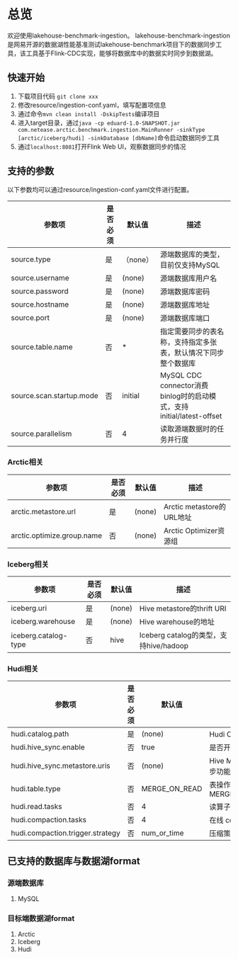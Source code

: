 # 总览
欢迎使用lakehouse-benchmark-ingestion。
lakehouse-benchmark-ingestion是网易开源的数据湖性能基准测试lakehouse-benchmark项目下的数据同步工具，该工具基于Flink-CDC实现，能够将数据库中的数据实时同步到数据湖。

## 快速开始
1. 下载项目代码 `git clone xxx`
2. 修改resource/ingestion-conf.yaml，填写配置项信息
3. 通过命令`mvn clean install -DskipTests`编译项目 
4. 进入target目录，通过`java -cp eduard-1.0-SNAPSHOT.jar com.netease.arctic.benchmark.ingestion.MainRunner -sinkType [arctic/iceberg/hudi] -sinkDatabase [dbName]`命令启动数据同步工具 
5. 通过`localhost:8081`打开Flink Web UI，观察数据同步的情况

## 支持的参数
以下参数均可以通过resource/ingestion-conf.yaml文件进行配置。

| 参数项                      | 是否必须 | 默认值     | 描述                                                        |
|--------------------------|------|---------|-----------------------------------------------------------|
| source.type              | 是    | （none）  | 源端数据库的类型，目前仅支持MySQL                                       |
| source.username          | 是    | (none)  | 源端数据库用户名                                                  |
| source.password          | 是    | (none)  | 源端数据库密码                                                   |
| source.hostname          | 是    | (none)  | 源端数据库地址                                                   |
| source.port              | 是    | (none)  | 源端数据库端口                                                   |
| source.table.name        | 否    | *       | 指定需要同步的表名称，支持指定多张表，默认情况下同步整个数据库                           |
| source.scan.startup.mode | 否    | initial | MySQL CDC connector消费binlog时的启动模式，支持initial/latest-offset |
| source.parallelism       | 否    | 4       | 读取源端数据时的任务并行度                                             |      |         |                                                       |

### Arctic相关

| 参数项                        | 是否必须 | 默认值    | 描述                     |
|----------------------------|------|--------|------------------------|
| arctic.metastore.url       | 是    | (none) | Arctic metastore的URL地址 |
| arctic.optimize.group.name | 否    | (none) | Arctic Optimizer资源组    |
 
### Iceberg相关

| 参数项                  | 是否必须 | 默认值    | 描述                               |
|----------------------|------|--------|----------------------------------|
| iceberg.uri          | 是    | (none) | Hive metastore的thrift URI        |
| iceberg.warehouse    | 是    | (none) | Hive warehouse的地址                |
| iceberg.catalog-type | 否    | hive   | Iceberg catalog的类型，支持hive/hadoop |

### Hudi相关

| 参数项                                   | 是否必须 | 默认值           | 描述                                     |
|---------------------------------------|------|---------------|----------------------------------------|
| hudi.catalog.path                     | 是    | (none)        | Hudi Catalog的地址                        |
| hudi.hive_sync.enable                 | 否    | true          | 是否开启hive同步功能                           |
| hudi.hive_sync.metastore.uris         | 否    | (none)        | Hive Metastore URL，当开启hive同步功能时需要填写该参数 |
| hudi.table.type                       | 否    | MERGE_ON_READ | 表操作的类型，支持MERGE_ON_READ/COPY_ON_WRITE   |
| hudi.read.tasks                       | 否    | 4             | 读算子的并行度                                |
| hudi.compaction.tasks                 | 否    | 4             | 在线 compaction 的并行度                     |
| hudi.compaction.trigger.strategy      | 否    | num_or_time   | 压缩策略                                   |


## 已支持的数据库与数据湖format
### 源端数据库
1. MySQL
### 目标端数据湖format
1. Arctic
2. Iceberg
3. Hudi
